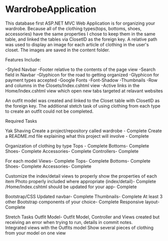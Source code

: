 # WardrobeApplication

This database first ASP.NET MVC Web Application is for organizing your wardrobe.  Because all of the clothing types(tops, bottoms,
shoes, accessories) have the same properties I chose to keep them in the same table, and linked the tables via ClosetID as the 
foreign key.  A relative path was used to display an image for each article of clothing in the user's closet.  The images are saved
in the content folder.  

Features Include:

-Styled Navbar
-Footer relative to the contents of the page view
-Search field in Navbar
-Glyphicon for the road to getting organized
-Glyphicon for payment types accepted
-Google Fonts 
-Font-Shadow 
-Thumbnails
-Row and columns in the Closets/Index.cshtml view
-Active links in the Home/Index.cshtml view which open new tabs targeted at relavant websites

An outfit model was created and linked to the Closet table with ClosetID as the foreign key.  The additional stetch task of using
clothing from each type to create an outfit could not be completed.  

Required Tasks

 Yak Shaving
 Create a project/repository called wardrobe - Complete
 Create a README.md file explaining what this project will involve - Complete
 
 Organization of clothing by type
 Tops - Complete
 Bottoms- Complete
 Shoes- Complete
 Accessories- Complete
 Controllers- Complete
 
 For each model
 Views- Complete
 Tops- Complete
 Bottoms- Complete
 Shoes- Complete
 Accessories- Complete
 
 Customize the index/detail views to properly show the properties of each item
 Photo properly included where appropriate (index/detail)- Complete
 /Home/Index.cshtml should be updated for your app- Complete
 
 Bootstrap/CSS
 Updated navbar- Complete
 Thumbnails- Complete
 At least 3 other Bootstrap components of your choice- Complete
 Responsive layout- Complete
 
Stretch Tasks
Outfit Model- Outfit Model, Controller and Views created but receiving an error when trying to run, details in commit notes.  
 Integrated views with the Outfits model
 Show several pieces of clothing from your model on one view
